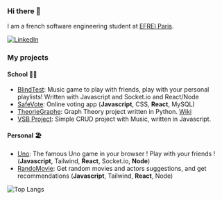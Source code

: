 ### Hi there 👋

I am a french software engineering student at [EFREI Paris](https://www.efrei.fr).



<a href="https://www.linkedin.com/in/malo-le-corvec-6ab98019a/"><img src="https://img.shields.io/badge/LinkedIn-0077B5?style=for-the-badge&logo=linkedin&logoColor=white" alt="LinkedIn" /></a>

### My projects

#### School 👨‍🎓

- [BlindTest](https://github.com/Malo-LC/BlindTest): Music game to play with friends, play with your personal playlists! Written with Javascript and Socket.io and React/Node
- [SafeVote](https://github.com/Malo-LC/SafeVote): Online voting app (**Javascript**, CSS, **React**, MySQL)
- [TheorieGraphe](https://github.com/Malo-LC/TheorieGraphe): Graph Theory project written in Python. [Wiki](https://en.wikipedia.org/wiki/Graph_theory)
- [VSB Project](https://github.com/vsb-js/project-02-2021-winter-Malo-LC): Simple CRUD project with Music, written in Javascript. 

#### Personal 🏖

- [Uno](https://github.com/VengaGames/Uno): The famous Uno game in your browser ! Play with your friends ! (**Javascript**, Tailwind, **React**, Socket.io, **Node**)
- [RandoMovie](https://github.com/Malo-LC/RandomMovie): Get random movies and actors suggestions, and get recommendations (**Javascript**, Tailwind, **React**, Node)


![Top Langs]( https://github-readme-stats.vercel.app/api?username=Malo-LC&show_icons=true&hide=contribs,prs&cache_seconds=86400&theme=nord)
